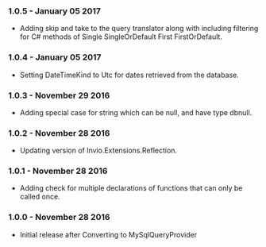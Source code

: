 ### 1.0.5 - January 05 2017
* Adding skip and take to the query translator along with including filtering for C# methods of Single SingleOrDefault First FirstOrDefault.

### 1.0.4 - January 05 2017
* Setting DateTimeKind to Utc for dates retrieved from the database.

### 1.0.3 - November 29 2016
* Adding special case for string which can be null, and have type dbnull.

### 1.0.2 - November 28 2016
* Updating version of Invio.Extensions.Reflection.

### 1.0.1 - November 28 2016
* Adding check for multiple declarations of functions that can only be called once.

### 1.0.0 - November 28 2016
* Initial release after Converting to MySqlQueryProvider
